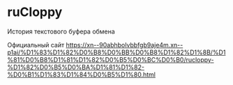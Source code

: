 # ruCloppy
История текстового буфера обмена

Официальный сайт https://xn--90abhbolvbbfgb9aje4m.xn--p1ai/%D1%83%D1%82%D0%B8%D0%BB%D0%B8%D1%82%D1%8B/%D1%81%D0%B8%D1%81%D1%82%D0%B5%D0%BC%D0%B0/rucloppy-%D1%82%D0%B5%D0%BA%D1%81%D1%82-%D0%B1%D1%83%D1%84%D0%B5%D1%80.html

